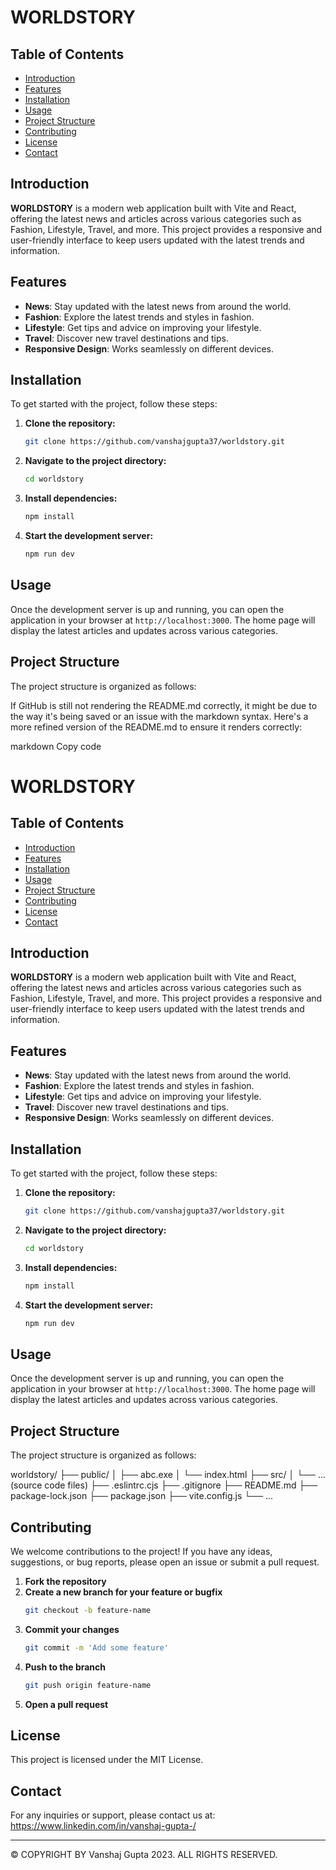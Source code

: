 # WORLDSTORY

## Table of Contents
- [Introduction](#introduction)
- [Features](#features)
- [Installation](#installation)
- [Usage](#usage)
- [Project Structure](#project-structure)
- [Contributing](#contributing)
- [License](#license)
- [Contact](#contact)

## Introduction
**WORLDSTORY** is a modern web application built with Vite and React, offering the latest news and articles across various categories such as Fashion, Lifestyle, Travel, and more. This project provides a responsive and user-friendly interface to keep users updated with the latest trends and information.

## Features
- **News**: Stay updated with the latest news from around the world.
- **Fashion**: Explore the latest trends and styles in fashion.
- **Lifestyle**: Get tips and advice on improving your lifestyle.
- **Travel**: Discover new travel destinations and tips.
- **Responsive Design**: Works seamlessly on different devices.

## Installation
To get started with the project, follow these steps:

1. **Clone the repository:**
    ```sh
    git clone https://github.com/vanshajgupta37/worldstory.git
    ```

2. **Navigate to the project directory:**
    ```sh
    cd worldstory
    ```

3. **Install dependencies:**
    ```sh
    npm install
    ```

4. **Start the development server:**
    ```sh
    npm run dev
    ```

## Usage
Once the development server is up and running, you can open the application in your browser at `http://localhost:3000`. The home page will display the latest articles and updates across various categories.

## Project Structure
The project structure is organized as follows:

If GitHub is still not rendering the README.md correctly, it might be due to the way it's being saved or an issue with the markdown syntax. Here's a more refined version of the README.md to ensure it renders correctly:

markdown
Copy code
# WORLDSTORY

## Table of Contents
- [Introduction](#introduction)
- [Features](#features)
- [Installation](#installation)
- [Usage](#usage)
- [Project Structure](#project-structure)
- [Contributing](#contributing)
- [License](#license)
- [Contact](#contact)

## Introduction
**WORLDSTORY** is a modern web application built with Vite and React, offering the latest news and articles across various categories such as Fashion, Lifestyle, Travel, and more. This project provides a responsive and user-friendly interface to keep users updated with the latest trends and information.

## Features
- **News**: Stay updated with the latest news from around the world.
- **Fashion**: Explore the latest trends and styles in fashion.
- **Lifestyle**: Get tips and advice on improving your lifestyle.
- **Travel**: Discover new travel destinations and tips.
- **Responsive Design**: Works seamlessly on different devices.

## Installation
To get started with the project, follow these steps:

1. **Clone the repository:**
    ```sh
    git clone https://github.com/vanshajgupta37/worldstory.git
    ```

2. **Navigate to the project directory:**
    ```sh
    cd worldstory
    ```

3. **Install dependencies:**
    ```sh
    npm install
    ```

4. **Start the development server:**
    ```sh
    npm run dev
    ```

## Usage
Once the development server is up and running, you can open the application in your browser at `http://localhost:3000`. The home page will display the latest articles and updates across various categories.

## Project Structure
The project structure is organized as follows:

worldstory/
├── public/
│ ├── abc.exe
│ └── index.html
├── src/
│ └── ... (source code files)
├── .eslintrc.cjs
├── .gitignore
├── README.md
├── package-lock.json
├── package.json
├── vite.config.js
└── ...



## Contributing
We welcome contributions to the project! If you have any ideas, suggestions, or bug reports, please open an issue or submit a pull request.

1. **Fork the repository**
2. **Create a new branch for your feature or bugfix**
    ```sh
    git checkout -b feature-name
    ```
3. **Commit your changes**
    ```sh
    git commit -m 'Add some feature'
    ```
4. **Push to the branch**
    ```sh
    git push origin feature-name
    ```
5. **Open a pull request**

## License
This project is licensed under the MIT License.

## Contact
For any inquiries or support, please contact us at: https://www.linkedin.com/in/vanshaj-gupta-/


---

© COPYRIGHT BY Vanshaj Gupta 2023. ALL RIGHTS RESERVED.


